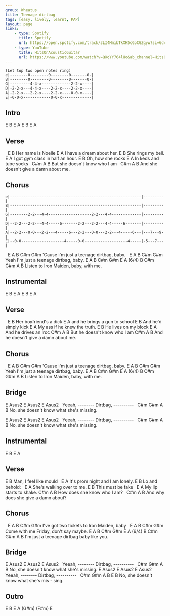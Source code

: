 ```yaml
---
group: Wheatus
title: Teenage dirtbag
tags: [easy, lively, learnt, PAP]
layout: page
links:
    - type: Spotify
      title: Spotify
      url: https://open.spotify.com/track/3LI4MmibTkXH5cGpCGZgyw?si=6dcc7c79827a418d
    - type: YouTube
      title: HitsOnAcousticGuitar
      url: https://www.youtube.com/watch?v=QXqYY764lHo&ab_channel=HitsOnAcousticGuitar
---
```


```chordpro
(Let top two open notes ring)
e|--------0--------0--------0-------0-|
B|--------0--------0--------0-------0-|
G|---------4-4-x-------------2-2-x----|
D|-2-2-x---4-4-x----2-2-x----2-2-x----|
A|-2-2-x---2-2-x----2-2-x----0-0-x----|
E|-0-0-x------------0-0-x-------------|
```

## Intro

E B E A E B E A

## Verse

&nbsp;   E          B
Her name is Noelle
E            A
I have a dream about her.
E             B
She rings my bell.
      E              A
I got gym class in half an hour.
E            B
Oh, how she rocks
   E              A
In keds and tube socks
&nbsp;   C#m          A          B
But she doesn't know who I am
&nbsp;   C#m          A      B
And she doesn't give a damn about me.

## Chorus

```chordpro
e|----------------------------------------------------------|---------|
B|----------------------------------------------------------|---------|
G|--------2-2---4-4-------------------2-2---4-4-------------|---------|
D|--2-2---2-2---4-4-----6-------2-2---2-2---4-4-----6-------|---------|
A|--2-2---0-0---2-2---4-----6---2-2---0-0---2-2---4-----6---|---7---9-|
E|--0-0-------------------4-----0-0-------------------4-----|-5---7---|
```

&nbsp;      E          A         B      C#m    G#m
'Cause I'm just a teenage dirtbag, baby.
&nbsp;    E          A         B      C#m     G#m
Yeah I'm just a teenage dirtbag, baby.
E         A       B    C#m   G#m   E  A (6/4) B C#m G#m A B
Listen to Iron Maiden, baby, with me.

## Instrumental

E B E A E B E A

## Verse

&nbsp;   E           B
Her boyfriend's a dick
E            A
and he brings a gun to school
E             B
And he'd simply kick
  E              A
My ass if he knew the truth.
E            B
He lives on my block
E            A
And he drives an Iroc
    C#m          A          B
But he doesn't know who I am
    C#m          A          B
And he doesn't give a damn about me.

## Chorus

&nbsp;      E          A         B      C#m    G#m
'Cause I'm just a teenage dirtbag, baby.
     E          A         B      C#m     G#m
Yeah I'm just a teenage dirtbag, baby.
E         A       B    C#m   G#m   E  A (6/4) B C#m G#m A B
Listen to Iron Maiden, baby, with me.

## Bridge

E  Asus2    E   Asus2         E    Asus2
&nbsp;       Yeeah, -------- Dirtbag, ----------
&nbsp;   C#m      G#m     A           B
No, she doesn't know what she's missing.

E  Asus2    E   Asus2         E    Asus2
&nbsp;       Yeeah, -------- Dirtbag, ----------
&nbsp;   C#m      G#m     A           B
No, she doesn't know what she's missing.

## Instrumental

E B E A

## Verse

E             B
Man, I feel like mould
&nbsp; E              A
It's prom night and I am lonely.
E             B
Lo and behold:
&nbsp; E              A
She's walking over to me.
E             B
This must be fake
&nbsp; E              A
My lip starts to shake.
C#m          A          B
How does she know who I am?
&nbsp;   C#m          A          B
And why does she give a damn about?

## Chorus

&nbsp;      E          A         B      C#m    G#m
I've got two tickets to Iron Maiden, baby
&nbsp;   E          A         B      C#m     G#m
Come with me Friday, don't say maybe.
E         A       B    C#m   G#m   E  A (6/4) B C#m G#m A B
I'm just a teenage dirtbag baby like you.

## Bridge

E  Asus2    E   Asus2         E    Asus2
&nbsp;       Yeeah, -------- Dirtbag, ----------
&nbsp;   C#m      G#m     A           B
No, she doesn't know what she's missing.
E  Asus2    E   Asus2         E    Asus2
&nbsp;       Yeeah, -------- Dirtbag, ----------
&nbsp;   C#m      G#m     A        B     E     B
No, she doesn't know what she's     mis - sing.

## Outro

E B E    A (G#m) (F#m) E

